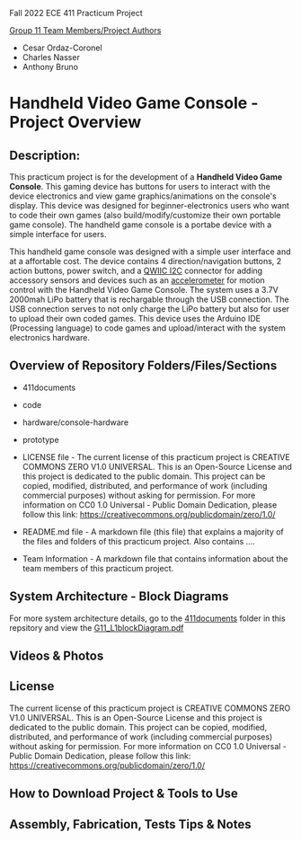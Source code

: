 Fall 2022 ECE 411 Practicum Project 

<ins>Group 11 Team Members/Project Authors</ins> 
* Cesar Ordaz-Coronel
* Charles Nasser
* Anthony Bruno

# Handheld Video Game Console - Project Overview
## Description:
This practicum project is for the development of a **Handheld Video Game Console**. This gaming device has buttons for users to interact with the device electronics and view game graphics/animations on the console's display. This device was designed for beginner-electronics users who want to code their own games (also build/modify/customize their own portable game console). The handheld game console is a portabe device with a simple interface for users.

This handheld game console was designed with a simple user interface and at a affortable cost. The device contains 4 direction/navigation buttons, 2 action buttons, power switch, and a [QWIIC I2C](https://www.sparkfun.com/qwiic) connector for adding accessory sensors and devices such as an [accelerometer](https://www.sparkfun.com/products/17589) for motion control with the Handheld Video Game Console. The system uses a 3.7V 2000mah LiPo battery that is rechargable through the USB connection. The USB connection serves to not only charge the LiPo battery but also for user to upload their own coded games. This device uses the Arduino IDE (Processing language) to code games and upload/interact with the system electronics hardware.

## Overview of Repository Folders/Files/Sections

* 411documents
* code
* hardware/console-hardware
* prototype
* LICENSE file - The current license of this practicum project is CREATIVE COMMONS ZERO V1.0 UNIVERSAL. This is an Open-Source License and this project is dedicated to the public domain. This project can be copied, modified, distributed, and performance of work (including commercial purposes) without asking for permission. For more information on CC0 1.0 Universal - Public Domain Dedication, please follow this link: https://creativecommons.org/publicdomain/zero/1.0/

* README.md file - A markdown file (this file) that explains a majority of the files and folders of this practicum project. Also contains ....
* Team Information - A markdown file that contains information about the team members of this practicum project.

## System Architecture - Block Diagrams
For more system architecture details, go to the [411documents](https://github.com/ECE411-Practicum-Group11/ECE411-PracticumProject-G11/tree/main/411documents) folder in this repsitory and view the [G11_L1blockDiagram.pdf](https://github.com/ECE411-Practicum-Group11/ECE411-PracticumProject-G11/blob/main/411documents/G11_L1_blockDiagrams.pdf) 

## Videos & Photos

## License
The current license of this practicum project is CREATIVE COMMONS ZERO V1.0 UNIVERSAL. This is an Open-Source License and this project is dedicated to the public domain. This project can be copied, modified, distributed, and performance of work (including commercial purposes) without asking for permission. For more information on CC0 1.0 Universal - Public Domain Dedication, please follow this link: https://creativecommons.org/publicdomain/zero/1.0/

## How to Download Project & Tools to Use

## Assembly, Fabrication, Tests Tips & Notes
